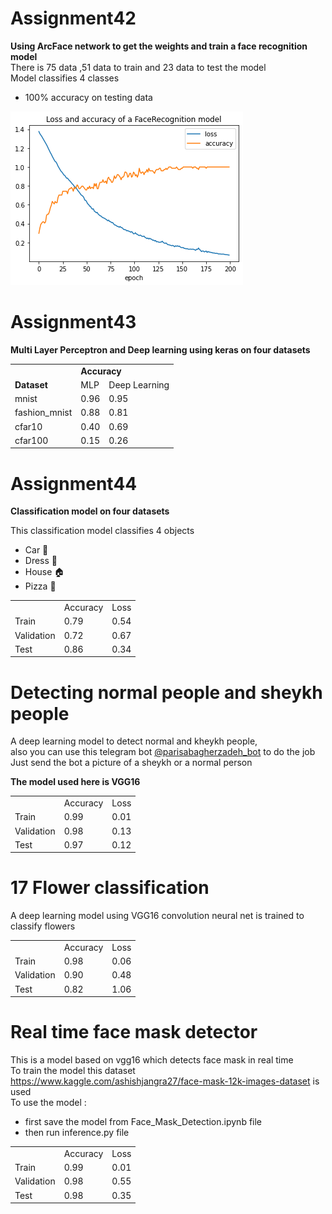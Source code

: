 # Assignment42
  <strong> Using ArcFace network to get the weights and train a face recognition model </strong></br>
  There is 75 data ,51 data to train and 23 data to test the model</br>
  Model classifies 4 classes
  
   * 100% accuracy on testing data

  <img src='https://github.com/Parisa-Bagherzadeh/DeepLearning/blob/main/Assignment42/charts/output.png' >
  
# Assignment43

  <strong>Multi Layer Perceptron and Deep learning using keras on four datasets</strong>
 
<table>
  <tr><td></td><td colspan=2><strong>Accuracy</strong></td></tr>
  <tr><td><strong>Dataset</bold></td><td><bold>MLP</strong></td><td><bold>Deep Learning</bold></td></tr>
  <tr><td>mnist</td><td>0.96</td><td>0.95</td></tr>
  <tr><td>fashion_mnist</td><td>0.88</td><td>0.81</td></tr>
  <tr><td>cfar10</td><td>0.40</td><td> 0.69</td></tr>
  <tr><td>cfar100</td><td>0.15</td><td>0.26</td></tr>
</table>

# Assignment44

 <strong>Classification model on four datasets</strong>
  
  This classification model classifies 4 objects
   
  * Car   🚗
  * Dress 👗
  * House 🏠
  * Pizza 🍕

   
   <table>
     <tr>
       <td></td>
       <td>Accuracy</td>
       <td>Loss</td>
     </tr>
     <tr>
       <td>Train</td>
       <td>0.79</td>
       <td>0.54</td>
     </tr>
     <tr>
       <td>Validation</td>
       <td>0.72</td>
       <td>0.67</td>
     </tr>
     <tr>
       <td>Test</td>
       <td>0.86</td>
       <td>0.34</td>
     </tr>
   </table>

# Detecting normal people and sheykh people

   A deep learning model to detect normal and kheykh people,</br>
   also you can use this telegram bot <a href='https://t.me/parisabagherzadeh_bot'>@parisabagherzadeh_bot</a>  to do the job</br>
   Just send the bot a picture of a sheykh or a normal person</br>

   <strong>The model used here is VGG16</strong></br>

   <table>
     <tr>
       <td></td>
       <td>Accuracy</td>
       <td>Loss</td>
     </tr>
     <tr>
        <td>Train</td>
        <td>0.99</td>
        <td>0.01</td>
     </tr>
     <tr>
        <td>Validation</td>
        <td>0.98</td>
        <td>0.13</td>
     </tr>
     <tr>
        <td>Test</td>
        <td>0.97</td>
        <td>0.12</td>
     </tr>
   </table>
  

# 17 Flower classification
  
  A deep learning model using VGG16 convolution neural net is trained to classify flowers

  <table>
     <tr>
       <td></td>
       <td>Accuracy</td>
       <td>Loss</td>
     </tr>
     <tr>
        <td>Train</td>
        <td>0.98</td>
        <td>0.06</td>
     </tr>
     <tr>
        <td>Validation</td>
        <td>0.90</td>
        <td>0.48</td>
     </tr>
     <tr>
        <td>Test</td>
        <td>0.82</td>
        <td>1.06</td>
     </tr>
   </table>
  
  

# Real time face mask  detector 
  
This is a model based on vgg16 which detects face mask in real time</br>
To train the model this dataset https://www.kaggle.com/ashishjangra27/face-mask-12k-images-dataset is used </br>
To use the model :</br>

* first save the model from Face_Mask_Detection.ipynb file</br>
* then run inference.py file

<table>
     <tr>
       <td></td>
       <td>Accuracy</td>
       <td>Loss</td>
     </tr>
     <tr>
        <td>Train</td>
        <td>0.99</td>
        <td>0.01</td>
     </tr>
     <tr>
        <td>Validation</td>
        <td>0.98</td>
        <td>0.55</td>
     </tr>
     <tr>
        <td>Test</td>
        <td>0.98</td>
        <td>0.35</td>
     </tr>
   </table>
  
  



